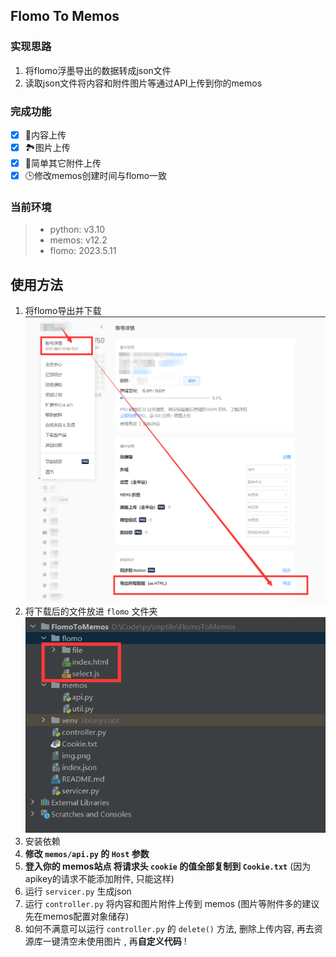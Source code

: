## Flomo To Memos
### 实现思路
1. 将flomo浮墨导出的数据转成json文件
2. 读取json文件将内容和附件图片等通过API上传到你的memos

### 完成功能
- [x] 📃内容上传
- [x] 🏞️图片上传
- [x] 🔗简单其它附件上传
- [x] 🕒修改memos创建时间与flomo一致

### 当前环境
> - python: v3.10
> - memos: v12.2
> - flomo: 2023.5.11

## 使用方法
1. 将flomo导出并下载![img.png](static/img.png)
2. 将下载后的文件放进 `flomo` 文件夹![img_1.png](static/img_1.png)
3. 安装依赖
4. **修改 `memos/api.py` 的 `Host` 参数**
5. **登入你的 memos站点 将请求头 `cookie` 的值全部复制到 `Cookie.txt`** (因为apikey的请求不能添加附件, 只能这样)
6. 运行 `servicer.py` 生成json
7. 运行 `controller.py` 将内容和图片附件上传到 memos (图片等附件多的建议先在memos配置对象储存)
8. 如何不满意可以运行 `controller.py` 的 `delete()` 方法, 删除上传内容, 再去资源库一键清空未使用图片 , 再**自定义代码** !
